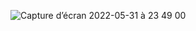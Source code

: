 ![Capture d’écran 2022-05-31 à 23 49 00](https://user-images.githubusercontent.com/58308471/171301788-53752e9e-33ac-46f6-a143-8f9fee8f083e.png)
